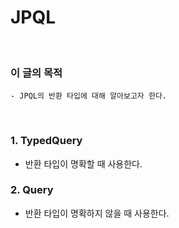 # JPQL
<br/>

### 이 글의 목적
    - JPQL의 반환 타입에 대해 알아보고자 한다.
<br/>

### 1. TypedQuery
- 반환 타입이 명확할 때 사용한다.

### 2. Query
- 반환 타입이 명확하지 않을 때 사용한다.
